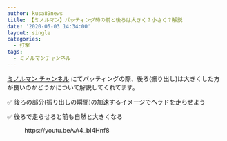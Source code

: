 ```yaml
---
author: kusa89news
title: 【ミノルマン】バッティング時の前と後ろは大きく？小さく？解説
date: '2020-05-03 14:34:00'
layout: single
categories:
  - 打撃
tags:
  - ミノルマンチャンネル
---
```


[ミノルマン チャンネル](https://www.youtube.com/channel/UCZ7wA1SgkVC4-_fi8Aj9gRQ) にてバッティングの際、後ろ(振り出し)は大きくした方が良いのかどうかについて解説してくれてます。

✅ 後ろの部分(振り出しの瞬間)の加速するイメージでヘッドを走らせよう

✅ 後ろで走らせると前も自然と大きくなる

<figure class="wp-block-embed-youtube wp-block-embed is-type-video is-provider-youtube wp-embed-aspect-16-9 wp-has-aspect-ratio">

<div class="wp-block-embed__wrapper">https://youtu.be/vA4_bI4Hnf8</div>

</figure>